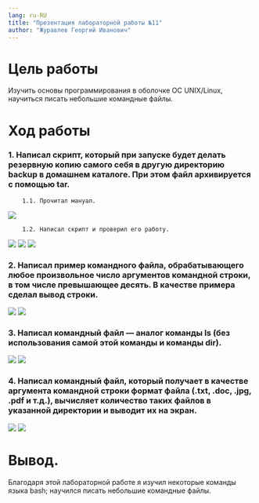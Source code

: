 ```yaml
---
lang: ru-RU
title: "Презентация лабораторной работы №11"
author: "Журавлев Георгий Иванович"
---
```


# Цель работы
 Изучить основы программирования в оболочке ОС UNIX/Linux, научиться писать небольшие командные файлы.

# Ход работы

### 1. Написал скрипт, который при запуске будет делать резервную копию самого себя в другую директорию backup в домашнем каталоге. При этом файл архивируется с помощью tar.

        1.1. Прочитал мануал.
![](screens/01.jpg)

        1.2. Написал скрипт и проверил его работу.
![](screens/02.jpg)
![](screens/03.jpg)
![](screens/04.jpg)   

### 2. Написал пример командного файла, обрабатывающего любое произвольное число аргументов командной строки, в том числе превышающее десять. В качестве примера сделал вывод строки.   
![](screens/12.jpg)
![](screens/05.jpg)

### 3. Написал командный файл — аналог команды ls (без использования самой этой команды и команды dir).
![](screens/06.jpg)
![](screens/07.jpg)

### 4. Написал командный файл, который получает в качестве аргумента командной строки формат файла (.txt, .doc, .jpg, .pdf и т.д.), вычисляет количество таких файлов в указанной директории и выводит их на экран.
![](screens/10.jpg)
![](screens/11.jpg)

# Вывод.
Благодаря этой лабораторной работе я изучил некоторые команды языка bash; научился писать небольшие командные файлы.
